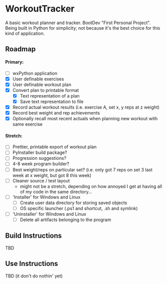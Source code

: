 # WorkoutTracker
A basic workout planner and tracker. 
BootDev "First Personal Project". 
Being built in Python for simplicity; not because it's the best choice for this kind of application.

## Roadmap
#### Primary:
- [ ] wxPython application
- [x] User definable exercises
- [x] User definable workout plan
- [x] Convert plan to printable format
  - [x] Text representation of a plan
  - [x] Save text representation to file
- [x] Record actual workout results (i.e. exercise A, set x, y reps at z weight)
- [x] Record best weight and rep achievements
- [x] Optionally recall most recent actuals when planning new workout with same exercise

#### Stretch:
- [ ] Prettier, printable export of workout plan
- [ ] PyInstaller build package? 
- [ ] Progression suggestions?
- [ ] 4-8 week program builder?
- [ ] Best weight/reps on particular set? (i.e. only got 7 reps on set 3 last week at x weight, but got 8 this week)
- [ ] Cleaner source / test layout 
  - might not be a stretch, depending on how annoyed I get at having all of my code in the same directory...
- [ ] 'Installer' for Windows and Linux
  - [ ] Create user data directory for storing saved objects
  - [ ] OS specific launcher (.ps1 and shortcut, .sh and symlink)
- [ ] 'Uninstaller' for Windows and Linux
  - [ ] Delete all artifacts belonging to the program

## Build Instructions
TBD

## Use Instructions
TBD (it don't do nothin' yet)